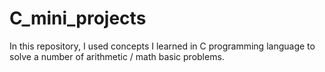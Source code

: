 # C_mini_projects

In this repository, I used concepts I learned in C programming language to solve a number of arithmetic / math basic problems.
